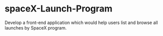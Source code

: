 # spaceX-Launch-Program
Develop a front-end application which would help users list and browse all launches by SpaceX program.
